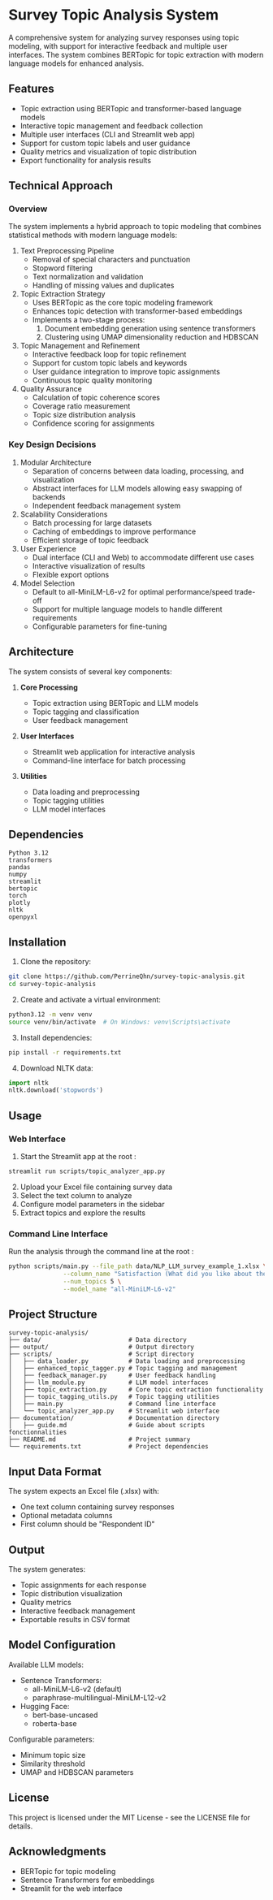 # Survey Topic Analysis System

A comprehensive system for analyzing survey responses using topic modeling, with support for interactive feedback and multiple user interfaces. The system combines BERTopic for topic extraction with modern language models for enhanced analysis.

## Features

- Topic extraction using BERTopic and transformer-based language models
- Interactive topic management and feedback collection
- Multiple user interfaces (CLI and Streamlit web app)
- Support for custom topic labels and user guidance
- Quality metrics and visualization of topic distribution
- Export functionality for analysis results

## Technical Approach

### Overview

The system implements a hybrid approach to topic modeling that combines statistical methods with modern language models:

1. Text Preprocessing Pipeline
   - Removal of special characters and punctuation
   - Stopword filtering
   - Text normalization and validation
   - Handling of missing values and duplicates
2. Topic Extraction Strategy
   - Uses BERTopic as the core topic modeling framework
   - Enhances topic detection with transformer-based embeddings
   - Implements a two-stage process:
     1. Document embedding generation using sentence transformers
     2. Clustering using UMAP dimensionality reduction and HDBSCAN
3. Topic Management and Refinement
   - Interactive feedback loop for topic refinement
   - Support for custom topic labels and keywords
   - User guidance integration to improve topic assignments
   - Continuous topic quality monitoring
4. Quality Assurance
   - Calculation of topic coherence scores
   - Coverage ratio measurement
   - Topic size distribution analysis
   - Confidence scoring for assignments

### Key Design Decisions

1. Modular Architecture
   - Separation of concerns between data loading, processing, and visualization
   - Abstract interfaces for LLM models allowing easy swapping of backends
   - Independent feedback management system
2. Scalability Considerations
   - Batch processing for large datasets
   - Caching of embeddings to improve performance
   - Efficient storage of topic feedback
3. User Experience
   - Dual interface (CLI and Web) to accommodate different use cases
   - Interactive visualization of results
   - Flexible export options
4. Model Selection
   - Default to all-MiniLM-L6-v2 for optimal performance/speed trade-off
   - Support for multiple language models to handle different requirements
   - Configurable parameters for fine-tuning

## Architecture

The system consists of several key components:

1. **Core Processing**
   - Topic extraction using BERTopic and LLM models
   - Topic tagging and classification
   - User feedback management

2. **User Interfaces**
   - Streamlit web application for interactive analysis
   - Command-line interface for batch processing

3. **Utilities**
   - Data loading and preprocessing
   - Topic tagging utilities
   - LLM model interfaces

## Dependencies

```plaintext
Python 3.12
transformers
pandas
numpy
streamlit
bertopic
torch
plotly
nltk
openpyxl
```

## Installation

1. Clone the repository:
```bash
git clone https://github.com/PerrineQhn/survey-topic-analysis.git
cd survey-topic-analysis
```

2. Create and activate a virtual environment:
```bash
python3.12 -m venv venv
source venv/bin/activate  # On Windows: venv\Scripts\activate
```

3. Install dependencies:
```bash
pip install -r requirements.txt
```

4. Download NLTK data:
```python
import nltk
nltk.download('stopwords')
```

## Usage

### Web Interface

1. Start the Streamlit app at the root :
```bash
streamlit run scripts/topic_analyzer_app.py
```

2. Upload your Excel file containing survey data
3. Select the text column to analyze
4. Configure model parameters in the sidebar
5. Extract topics and explore the results

### Command Line Interface

Run the analysis through the command line at the root :
```bash
python scripts/main.py --file_path data/NLP_LLM_survey_example_1.xlsx \
               --column_name "Satisfaction (What did you like about the food/drinks?)" \
               --num_topics 5 \
               --model_name "all-MiniLM-L6-v2"
```

## Project Structure

```plaintext
survey-topic-analysis/
├── data/                        # Data directory
├── output/                      # Output directory
├── scripts/                     # Script directory
│   ├── data_loader.py           # Data loading and preprocessing
│   ├── enhanced_topic_tagger.py # Topic tagging and management
│   ├── feedback_manager.py      # User feedback handling
│   ├── llm_module.py            # LLM model interfaces
│   ├── topic_extraction.py      # Core topic extraction functionality
│   ├── topic_tagging_utils.py   # Topic tagging utilities
│   ├── main.py                  # Command line interface
│   └── topic_analyzer_app.py    # Streamlit web interface
├── documentation/               # Documentation directory
│   ├── guide.md				 # Guide about scripts fonctionnalities
├── README.md					 # Project summary
└── requirements.txt             # Project dependencies
```

## Input Data Format

The system expects an Excel file (.xlsx) with:
- One text column containing survey responses
- Optional metadata columns
- First column should be "Respondent ID"

## Output

The system generates:
- Topic assignments for each response
- Topic distribution visualization
- Quality metrics
- Interactive feedback management
- Exportable results in CSV format

## Model Configuration

Available LLM models:
- Sentence Transformers:
  - all-MiniLM-L6-v2 (default)
  - paraphrase-multilingual-MiniLM-L12-v2
- Hugging Face:
  - bert-base-uncased
  - roberta-base

Configurable parameters:
- Minimum topic size
- Similarity threshold
- UMAP and HDBSCAN parameters

## License

This project is licensed under the MIT License - see the LICENSE file for details.

## Acknowledgments

- BERTopic for topic modeling
- Sentence Transformers for embeddings
- Streamlit for the web interface
